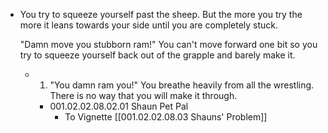- You try to squeeze yourself past the sheep. But the more you try the more it leans towards your side until you are completely stuck.
  
  "Damn move you stubborn ram!" You can't move forward one bit so you try to squeeze yourself back out of the grapple and barely make it.
	- 1. "You damn ram you!" You breathe heavily from all the wrestling. There is no way that you will make it through.
		- 001.02.02.08.02.01 Shaun Pet Pal
			- To Vignette [[001.02.02.08.03 Shauns' Problem]]